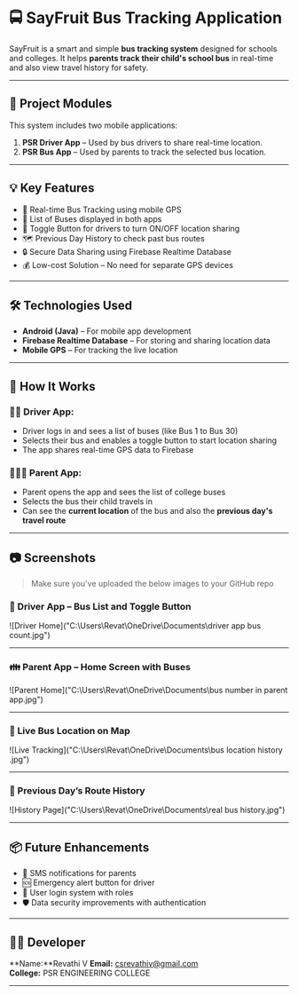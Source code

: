 # 🚍 SayFruit Bus Tracking Application

SayFruit is a smart and simple **bus tracking system** designed for schools and colleges. It helps **parents track their child's school bus** in real-time and also view travel history for safety.

---

## 🧩 Project Modules

This system includes two mobile applications:

1. **PSR Driver App** – Used by bus drivers to share real-time location.
2. **PSR Bus App** – Used by parents to track the selected bus location.

---

## 💡 Key Features

- 📍 Real-time Bus Tracking using mobile GPS
- 🚌 List of Buses displayed in both apps
- 🔄 Toggle Button for drivers to turn ON/OFF location sharing
- 🗺️ Previous Day History to check past bus routes
- 🔒 Secure Data Sharing using Firebase Realtime Database
- 💰 Low-cost Solution – No need for separate GPS devices

---

## 🛠️ Technologies Used

- **Android (Java)** – For mobile app development  
- **Firebase Realtime Database** – For storing and sharing location data  
- **Mobile GPS** – For tracking the live location  

---

## 📲 How It Works

### 👨‍✈️ Driver App:
- Driver logs in and sees a list of buses (like Bus 1 to Bus 30)
- Selects their bus and enables a toggle button to start location sharing
- The app shares real-time GPS data to Firebase

### 👨‍👩‍👧 Parent App:
- Parent opens the app and sees the list of college buses
- Selects the bus their child travels in
- Can see the **current location** of the bus and also the **previous day's travel route**

---

## 📷 Screenshots

> Make sure you've uploaded the below images to your GitHub repo

### 🚖 Driver App – Bus List and Toggle Button  
![Driver Home]("C:\Users\Revat\OneDrive\Documents\driver app bus count.jpg")

---

### 👪 Parent App – Home Screen with Buses  
![Parent Home]("C:\Users\Revat\OneDrive\Documents\bus number in parent app.jpg")

---

### 📍 Live Bus Location on Map  
![Live Tracking]("C:\Users\Revat\OneDrive\Documents\bus location history .jpg")

---

### 📅 Previous Day’s Route History  
![History Page]("C:\Users\Revat\OneDrive\Documents\real bus history.jpg")

---

## 📦 Future Enhancements

- 🔔 SMS notifications for parents  
- 🆘 Emergency alert button for driver  
- 👤 User login system with roles  
- 🛡️ Data security improvements with authentication  

---

## 🙋‍♂️ Developer

**Name:**Revathi V
**Email:** csrevathiv@gmail.com  
**College:** PSR ENGINEERING COLLEGE

---
